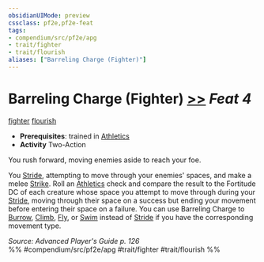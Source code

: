 ```yaml
---
obsidianUIMode: preview
cssclass: pf2e,pf2e-feat
tags:
- compendium/src/pf2e/apg
- trait/fighter
- trait/flourish
aliases: ["Barreling Charge (Fighter)"]
---
```

# Barreling Charge (Fighter)  [>>](rules/core-rulebook/chapter-9-playing-the-game.md#Actions "Two-Action") *Feat 4*  
[fighter](rules/traits/fighter.md)  [flourish](rules/traits/flourish.md)  

- **Prerequisites**: trained in [Athletics](compendium/skills.md#Athletics)
- **Activity** Two-Action

You rush forward, moving enemies aside to reach your foe.

You [Stride](rules/actions/stride.md), attempting to move through your enemies' spaces, and make a melee [Strike](rules/actions/strike.md). Roll an [Athletics](compendium/skills.md#Athletics) check and compare the result to the Fortitude DC of each creature whose space you attempt to move through during your [Stride](rules/actions/stride.md), moving through their space on a success but ending your movement before entering their space on a failure. You can use Barreling Charge to [Burrow](rules/actions/burrow.md), [Climb](rules/actions/climb.md), [Fly](rules/actions/fly.md), or [Swim](rules/actions/swim.md) instead of [Stride](rules/actions/stride.md) if you have the corresponding movement type.

*Source: Advanced Player's Guide p. 126*  
%% #compendium/src/pf2e/apg #trait/fighter #trait/flourish %%